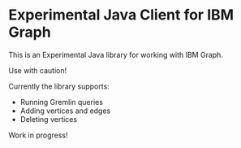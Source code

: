 # Experimental Java Client for IBM Graph

This is an Experimental Java library for working with IBM Graph.

Use with caution!

Currently the library supports:
 
 - Running Gremlin queries
 - Adding vertices and edges
 - Deleting vertices

Work in progress!
